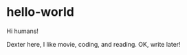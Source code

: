 hello-world
===========


Hi humans!

Dexter here, I like movie, coding, and reading.
OK, write later!
